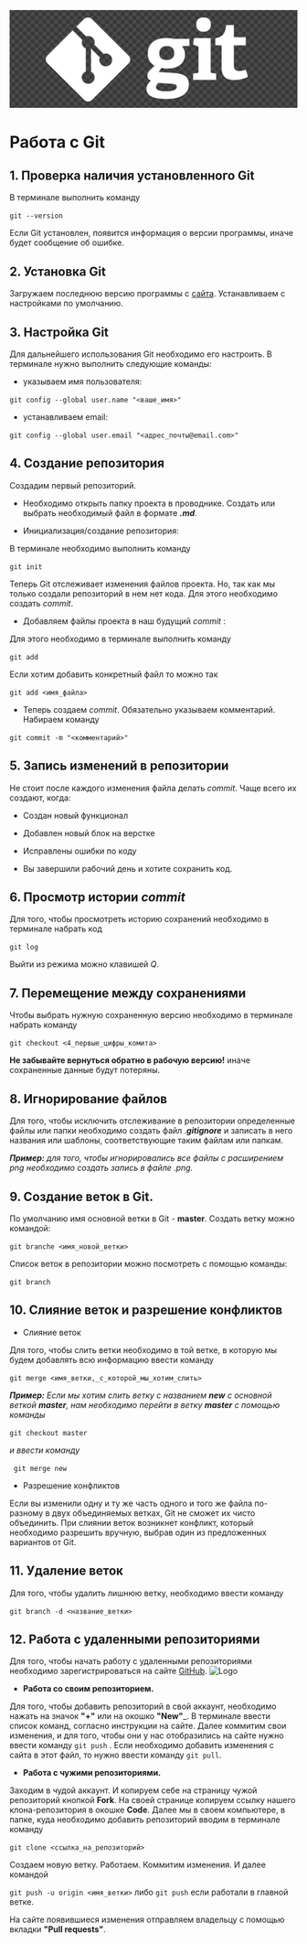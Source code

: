 ![Logo](gitlogo.png)
# Работа с  Git
## 1. Проверка наличия установленного Git
В терминале выполнить команду 

```git --version``` 

Если Git установлен, появится информация о версии программы, иначе будет сообщение об ошибке.

## 2. Установка Git 
Загружаем последнюю версию программы с [сайта](https://git-scm.com/downloads). 
Устанавливаем с настройками по умолчанию. 

## 3. Настройка Git
Для дальнейшего использования Git необходимо его настроить. В терминале нужно выполнить следующие команды:
* указываем имя пользователя:

```git config --global user.name "<ваше_имя>"```

* устанавливаем email:

```git config --global user.email "<адрес_почты@email.com>"```

## 4. Создание репозитория
Создадим первый репозиторий. 
* Необходимо открыть папку проекта в проводнике. Создать или выбрать необходимый файл в формате **_.md_**.

* Инициализация/создание репозитория:

В терминале необходимо выполнить команду 

```git init```

Теперь Git отслеживает изменения файлов проекта. 
Но, так как мы только создали репозиторий в нем нет кода. Для этого необходимо создать *commit*.

* Добавляем файлы проекта в наш будущий *commit* :

Для этого необходимо в терминале выполнить команду 

```git add```

Если хотим добавить конкретный файл то можно так

```git add <имя_файла>``` 

* Теперь создаем *commit*. Обязательно указываем комментарий.
Набираем команду 

```git commit -m "<комментарий>"```

## 5. Запись изменений в репозитории

Не стоит после каждого изменения файла делать *commit*. Чаще всего их создают, когда:

* Создан новый функционал

* Добавлен новый блок на верстке

* Исправлены ошибки по коду

* Вы завершили рабочий день и хотите сохранить код.

## 6. Просмотр истории *commit*
Для того, чтобы просмотреть историю сохранений необходимо в терминале набрать код 

```git log```

 Выйти из режима можно клавишей *Q*.

## 7. Перемещение между сохранениями

Чтобы выбрать нужную сохраненную версию необходимо в терминале набрать команду 

```git checkout <4_первые_цифры_комита>```

**Не забывайте вернуться обратно в рабочую версию!** иначе сохраненные данные будут потеряны.

## 8. Игнорирование файлов
Для того, чтобы исключить отслеживание в репозитории определенные файлы или папки необходимо создать файл .***gitignore*** и записать в него названия или шаблоны, соответствующие таким файлам или папкам.

*__Пример:__ для того, чтобы игнорировались все файлы с расширением png необходимо создать запись в файле *.png.** 

## 9. Создание веток в Git.
По умолчанию имя основной ветки в Git - **master**.
Создать ветку можно командой:

```git branche <имя_новой_ветки>```

Список веток в репозитории можно посмотреть с помощью команды:

```git branch```

## 10. Слияние веток и разрешение конфликтов

* Слияние веток

Для того, чтобы слить ветки необходимо в той ветке, в которую мы будем добавлять всю информацию ввести команду

```git merge <имя_ветки,_с_которой_мы_хотим_слить>```

*__Пример:__ Если мы хотим слить ветку с названием **_new_** с основной веткой **_master_**, нам необходимо перейти в ветку **_master_** с помощью команды* 

```git checkout master``` 

*и ввести команду* 

``` git merge new```

* Разрешение конфликтов

Если вы изменили одну и ту же часть одного и того же файла по-разному в двух объединяемых ветках, Git не сможет их чисто объединить. При слиянии веток возникнет конфликт, который необходимо разрешить вручную, выбрав один из предложенных вариантов от Git.

## 11. Удаление веток

Для того, чтобы удалить лишнюю ветку, необходимо ввести команду 

``` git branch -d <название_ветки> ```

## 12. Работа с удаленными репозиториями

Для того, чтобы начать работу с удаленными репозиториями необходимо зарегистрироваться на сайте [GitHub](https://github.com). ![Logo](gh.png)

* __Работа со своим репозиторием.__

Для того, чтобы добавить репозиторий в свой аккаунт, необходимо нажать на значок __"+"__ или на окошко __"New"___.
В терминале ввести список команд, согласно инструкции на сайте.
Далее коммитим свои изменения, и для того, чтобы они у нас отобразились на сайте нужно ввести команду
```git push```
. Если необходимо добавить изменения с сайта в этот файл, то нужно ввести команду ```git pull```.

* __Работа с чужими репозиториями.__

Заходим в чудой аккаунт. И копируем себе на страницу чужой репозиторий кнопкой __Fork__. 
На своей странице копируем ссылку нашего клона-репозитория в окошке __Code__.
Далее мы в своем компьютере, в папке, куда необходимо добавить репозиторий вводим в терминале команду 

```git clone <ссылка_на_репозиторий>```

Создаем новую ветку. Работаем. Коммитим изменения. И далее командой

```git push -u origin <имя_ветки>``` либо ```git push``` если работали в главной ветке.

На сайте появившиеся изменения отправляем владельцу с помощью вкладки __"Pull requests"__.


